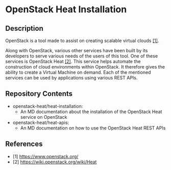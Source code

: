 # OpenStack Heat Installation
## Description
OpenStack is a tool made to assist on creating scalable virtual clouds [[1]](https://github.com/DIASTEMA-UPRC/openstack-heat-installation#references).

Along with OpenStack, various other services have been built by its developers to serve various needs of the users of this tool. One of these services is OpenStack Heat [[2]](https://github.com/DIASTEMA-UPRC/openstack-heat-installation#references). This service helps automate the construction of cloud environments within OpenStack. It therefore gives the ability to create a Virtual Machine on demand. Each of the mentioned services can be used by applications using various REST APIs.

## Repository Contents
- openstack-heat/heat-installation: 
  - An MD documentation about the installation of the OpenStack Heat service on OpenStack
- openstack-heat/heat-apis: 
  - An MD documentation on how to use the OpenStack Heat REST APIs

## References
- [1] https://www.openstack.org/
- [2] https://wiki.openstack.org/wiki/Heat
